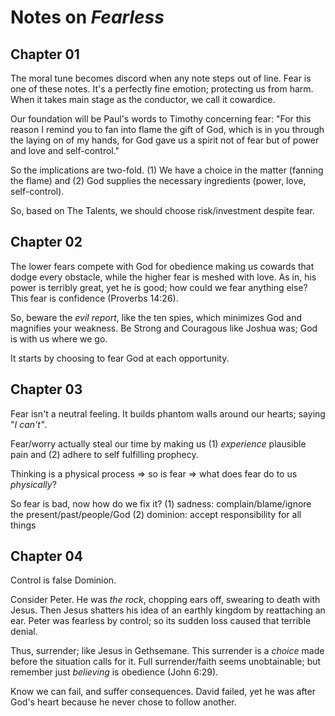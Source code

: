 # Notes on *Fearless*

## Chapter 01 

The moral tune becomes discord when any note steps out of line. Fear is one of these notes. It's a perfectly fine emotion; protecting us from harm. When it takes main stage as the conductor, we call it cowardice.

Our foundation will be Paul's words to Timothy concerning fear: "For this reason I remind you to fan into flame the gift of God, which is in you through the laying on of my hands, for God gave us a spirit not of fear but of power and love and self-control."

So the implications are two-fold. (1) We have a choice in the matter (fanning the flame) and (2) God supplies the necessary ingredients (power, love, self-control).

So, based on The Talents, we should choose risk/investment despite fear. 


## Chapter 02 

The lower fears compete with God for obedience making us cowards that dodge every obstacle, while the higher fear is meshed with love. As in, his power is terribly great, yet he is good; how could we fear anything else? This fear is confidence (Proverbs 14:26). 

So, beware the *evil report*, like the ten spies, which minimizes God and magnifies your weakness. Be Strong and Couragous like Joshua was; God is with us where we go. 

It starts by choosing to fear God at each opportunity. 

## Chapter 03 

Fear isn't a neutral feeling. It builds phantom walls around our hearts; saying "*I can't"*. 

Fear/worry actually steal our time by making us (1) *experience* plausible pain and (2) adhere to self fulfilling prophecy. 

Thinking is a physical process => so is fear => what does fear do to us *physically*?

So fear is bad, now how do we fix it? 
(1) sadness: complain/blame/ignore the present/past/people/God
(2) dominion: accept responsibility for all things


## Chapter 04 

Control is false Dominion. 

Consider Peter. He was *the rock*, chopping ears off, swearing to death with Jesus. Then Jesus shatters his idea of an earthly kingdom by reattaching an ear. Peter was fearless by control; so its sudden loss caused that terrible denial. 

Thus, surrender; like Jesus in Gethsemane. This surrender is a *choice* made before the situation calls for it. Full surrender/faith seems unobtainable; but remember just *believing* is obedience (John 6:29). 

Know we can fail, and suffer consequences. David failed, yet he was after God's heart because he never chose to follow another. 